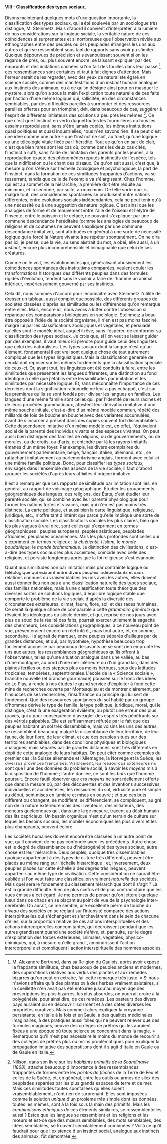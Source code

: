 #### VIII - Classification des types sociaux.

Disons maintenant quelques mots d'une question importante, la classification des types sociaux, qui a été soulevée par un sociologue très distingué, M. Steinmetz. Mais d'abord il convient d'interpréter, à la lumière de nos considérations sur la logique sociale, la véritable nature de ces coïncidences si surprenantes et si nombreuses que l'observation révèle aux ethnographes entre des peuples ou des peuplades étrangers les uns aux autres et qui se ressemblent sous tant de rapports sans avoir pu s'imiter. Quoique dépourvues de précision et s'évanouissant souvent si on les regarde de près, ou, plus souvent encore, se laissant expliquer par des emprunts et des imitations cachées si l'on fait des fouilles dans leur passé [^20], ces ressemblances sont certaines et tout à fait dignes d'attention. Mais l'erreur serait de les regarder, avec des yeux de naturaliste égaré en science sociale, comme des manifestations d'un _instinct_ humain analogue aux instincts des animaux, ou à ce qu'on désigne ainsi pour en masquer le mystère, alors qu'on a sous la main l'explication toute naturelle de ces faits par l'action d'une même logique qui, sollicitée, en des circonstances semblables, par des difficultés pareilles à surmonter et des ressources pareilles offertes pour en triompher, doit, dans beaucoup de cas, suggérer à l'esprit de différents initiateurs des solutions à peu près les mêmes [^21]. Ce que c'est que l'instinct en vertu duquel toutes les fourmilières ou tous les essaims reproduisent, sans s'être jamais copiés, les mêmes institutions quasi politiques et quasi industrielles, nous n'en savons rien. Il se peut c'est une idée comme une autre – que l'instinct ne soit, au fond, qu'une logique ou une téléologie vitale fixée par l'hérédité. Tout ce qu'on en sait de clair, c'est que bien rares sont les cas où, comme dans les deux cas cités, l'instinct a suffi, sans l'aide de l'imitation des parents par les jeunes, à la reproduction exacte des phénomènes réputés instinctifs de l'espèce, tels que la nidification ou le chant des oiseaux. Ce qu'on sait aussi, c'est que, à mesure qu'on s'élève sur l'échelle zoologique et psychologique, la part de l'instinct, dans la formation de ces similitudes frappantes d'actions, va se resserrant, tandis que celle de l'exemple va s'élargissant. Chez l'homme, qui est au sommet de la hiérarchie, la première doit être réduite au minimum, et la seconde, par suite, au maximum. De telle sorte que, si, malgré tout, des coïncidences spontanées se produisent entre nations différentes, entre évolutions sociales indépendantes, cela ne peut tenir qu'à une nécessité ou à une suggestion de nature logique. C'est ainsi que les analogies de forme et de mouvement entre l'aile de l'oiseau et l'élytre de l'insecte, entre le poisson et le cétacé, ne pouvant s'expliquer par une commune descendance héréditaire (comme les analogies de beaucoup de religions et de coutumes ne peuvent s'expliquer par une commune descendance imitative), sont attribuées en général à une sorte de nécessité logique qui a forcé la Nature vivante à se répéter spontanément. On ne dira pas ici, je pense, que la vie, au sens abstrait du mot, a obéi, elle aussi, à un _instinct,_ encore plus incompréhensible et inimaginable que celui de ses créatures.

Comme on le voit, les évolutionnistes qui, généralisant abusivement les coïncidences spontanées des institutions comparées, veulent couler les transformations historiques des différents peuples dans des formules rigides d'évolution, tendent sans le vouloir à faire de l'homme un animal inférieur, impérieusement gouverné par ses instincts.

Cela dit, nous sommes d'accord pour reconnaître avec Steinmetz l'utilité de dresser un tableau, aussi complet que possible, des différents groupes de sociétés classées d'après les similitudes ou les différences qu'on remarque entre elles. Mais, encore ici, nous avons à lutter contre l'obsession si répandue des comparaisons biologiques en sociologie. Steinmetz a beau être opposé à l'idée de la société organisme, il n'en est pas moins fasciné malgré lui par les classifications zoologiques et végétales, et persuadé qu'elles sont le modèle idéal, auquel il rêve, sans l'espérer, de conformer sa classification des types sociaux. Je crois que, si l'on veut se laisser guider par des exemples, il vaut mieux ici prendre pour guide celui des linguistes que celui des naturalistes. Les types sociaux dont la langue n'est qu'un élément, fondamental il est vrai sont quelque chose de tout autrement compliqué que les types linguistiques. Mais la classification générale de ceuxlà doit reposer sur les mêmes fondements que la classification spéciale de ceux-ci. Or, avant tout, les linguistes ont été conduits à faire, entre les similitudes que présentent les langues différentes, une distinction au fond identique à celle que j'établis entre les similitudes par imitation et les similitudes par nécessité logique. Et, sans méconnaître l'importance de ces dernières dont la signification rationnelle ne leur a pas échappé, c'est sur les premières qu'ils se sont fondés pour diviser les langues en familles. Les langues d'une même famille sont celles qui, par l'identité de leurs racines et de leurs procédés grammaticaux, attestent leur dérivation imitative d'une même souche initiale, c'est-à-dire d'un même modèle commun, répété des milliards de fois de bouche en bouche avec des variantes accumulées, avant de s'incarner à présent dans des copies souvent fort dissemblables. Cette descendance imitative d'un même modèle est, en effet, l'équivalent social de la parenté des individus vivants et des espèces vivantes. On peut aussi bien distinguer des familles de religions, ou de gouvernements, ou de morales, ou de droits, ou d'arts, et entendre par là les rayons imitatifs émanés d'un même foyer. Par exemple, les divers exemplaires du gouvernement parlementaire, belge, français, italien, allemand, etc., se rattachant imitativement au parlementarisme anglais, forment avec celui-ci une même famille politique. Donc, pour classifier les _types sociaux,_ envisagés dans l'ensemble des aspects de la vie sociale, il faut d'abord grouper les sociétés d'après leurs affinités d'origine imitative.

Il est à remarquer que ces rapports de similitude par imitation sont liés, en général, au rapport de voisinage géographique. Étudier les groupements géographiques des langues, des religions, des États, c'est étudier leur parenté sociale, qui se combine avec leur parenté physiologique pour former les nations fortes et vivaces, mais qui n'en est pas moins très distincte. La carte politique, et aussi bien la carte linguistique, religieuse, juridique, etc., n'offre tant d'intérêt que parce qu'elle implique une sorte de classification sociale. Les classifications sociales les plus claires, bien que les plus vagues à vrai dire, sont celles qui s'expriment en termes géographiques : peuples européens, peuples asiatiques, peuplades africaines, peuplades océaniennes. Mais les plus profondes sont celles qui s'expriment en termes religieux : la _chrétienté, l'islam,_ le _monde bouddhique,_ le _monde brahmanique._ La distinction des civilisations, c'est-à-dire des types sociaux les plus accentués, coïncide avec celle des religions, et persiste longtemps après que la foi religieuse s'est évanouie.

Quant aux similitudes non par imitation mais par contrainte logique ou téléologique qui existent entre divers peuples indépendants et sans relations connues ou vraisemblables les uns avec les autres, elles doivent aussi donner lieu non pas à une classification naturelle des types sociaux, des familles nationales, mais à une classification toute théorique des diverses sortes de solutions logiques, d'équilibre logique stable que comporte le problème de la vie sociale d'après la diversité des circonstances extérieures, climat, faune, flore, sol, et des races humaines. Ce serait là quelque chose de comparable à cette _grammaire générale_ que rêvaient les idéologues du siècle dernier, et qui, reprise de nos jours avec plus de souci de la réalité des faits, pourrait exercer utilement la sagacité des chercheurs, Les considérations géographiques, à ce nouveau point de vue, présenteraient encore un réel intérêt, mais tout autre, et, en somme, secondaire. Il s'agirait de marquer, entre peuples séparés d'ailleurs par de grandes distances, et qui, par hypothèse, hypothèse beaucoup trop facilement accueillie par beaucoup de savants ne se sont rien emprunté les uns aux autres, les ressemblances géographiques qu'ils offrent à l'observateur, telles qu'une situation analogue dans une vallée, au bas d'une montagne, au bord d'une mer intérieure ou d'un grand lac, dans des plaines fertiles ou des steppes plus ou moins herbues, sous des latitudes tropicales, tempérées, septentrionales. L'école de la « Science sociale », branche nouvelle (et branche gourmande) poussée sur le tronc des idées de Le Play, a rendu à nos études le grand service d'exploiter à fond cette mine de recherches ouverte par Montesquieu et de montrer clairement, par l'insuccès de ses recherches, l'insuffisance du principe qui lui sert de fondement. Que des ressources spontanées du sol habité par un groupe d'hommes dérive le type de famille, le type politique, juridique, moral, qui le distingue, c'est là une exagération évidente, ou plutôt une erreur des plus graves, qui a pour conséquence d'aveugler des esprits très pénétrants sur des vérités palpables. Elle est suffisamment réfutée par le fait que des peuples habitant un sol très dissemblable, mais voisins les uns des autres, se ressemblent beaucoup malgré la dissemblance de leur territoire, de leur faune, de leur flore, de leur climat, et que des peuples situés sur des territoires semblables, dans des conditions physiques et biologiques analogues, mais séparés par de grandes distances, sont très différents en dépit de cette analogie de leurs habitats. On peut citer comme exemples du premier cas : la Suisse allemande et l'Allemagne, la Norvège et la Suède, les diverses provinces françaises. Visiblement, les ressources extérieures ne sont que l'une des données du problème social, à savoir les _moyens_ mis à la disposition de l'homme ; l'autre donnée, ce sont les _buts_ que l'homme poursuit. Encore fautil observer que ces _moyens_ ne sont réellement offerts que dans la mesure où, par des découvertes et des inventions successives, individuelles et accidentelles, les ressources du sol, virtualité pure et simple au début, sont mises en lumière et mises en oeuvre ; et que ces buts diffèrent ou changent, se modifient, se différencient, se compliquent, au gré non de la nature extérieure mais des inventeurs, des initiateurs, des meneurs quelconques qui, dans une large mesure, tracent au désir humain des lits capricieux. Un besoin organique n'est qu'un terrain de culture sur lequel les besoins sociaux, les mobiles économiques les plus divers et les plus changeants, peuvent éclore.

Les sociétés humaines doivent encore être classées à un autre point de vue, qu'il convient de ne pas confondre avec les précédents. Autre chose est le degré de dissemblance ou d'hétérogénéité des types sociaux, autre chose est leur hiérarchie. Deux peuples, quoique très dissemblables, quoique appartenant à des types de culture très différents, peuvent être placés au même rang sur l'échelle hiérarchique ; et, inversement, deux peuples placés sur cette échelle à des degrés très inégaux, peuvent appartenir au même type de civilisation. Cette considération ne saurait être oubliée si l'on veut faire une classification vraiment _naturelle_ des sociétés. Mais quel sera le fondement du classement hiérarchique dont il s'agit ? Là est la grande difficulté. Rien de plus confus et de plus contradictoire que les vues émises à cet égard. Je me permets de penser qu'on jetterait quelque lueur dans ce chaos en se plaçant au point de vue de la psychologie inter-cérébrale. On aurait, ce me semble, une excellente pierre de touche du _niveau_ des sociétés en se réglant sur l'intensité comparée des actions interspirituelles qui s'échangent et s'enchevêtrent dans le sein de chacune d'elles, sur la proportion relative de ces actions interspirituelles et des actions intercorporelles concomitantes, qui décroissent pendant que les autres grandissent quand une société _s'élève,_ et, par suite, sur le degré d'exploitation des forces extérieures, animales, végétales, physico-chimiques, qui, à mesure qu'elle grandit, amoindrissent l'action intercorporelle et compliquent l'action interspirituelle des hommes associés.

[^20]: M. Alexandre Bertrand, dans sa Religion du Gaulois, après avoir exposé la frappante similitude, chez beaucoup de peuples anciens et modernes, des superstitions relatives aux vertus des plantes et aux remèdes bizarres qu'on peut en extraire, fait cette remarque très juste. « Si nous n'avions affaire qu'à des plantes ou à des herbes vraiment salutaires, si la cueillette n'en avait pas été entourée jusqu'au moyen âge des prescriptions les plus bizarres, les plus absurdes, on pourrait croire à la polygénésie, pour ainsi dire, de ces remèdes. Les pasteurs des divers pays auraient pu en découvrir isolément et à des dates diverses les propriétés curatives. Mais comment alors expliquer la croyance persistante, en Italie à la fois et en Gaule, à des qualités médicinales imaginaires, à des pratiques aussi folles qui ne peuvent relever que des formules magiques, oeuvre des collèges de prêtres qui les auraient fixées à une époque où toute science se concentrait dans la magie. » Remarquons qu'il n'est pas nécessaire le moins du monde de recourir à des collèges de prêtres plus ou moins problématiques pour expliquer la propagation imitative des superstitions dont il s'agit d'Italie en Gaule ou de Gaule en Italie.

[^21]: Nillson, dans son livre sur les _habitants primitifs de la Scandinavie (1868),_ attache beaucoup d'importance à des ressemblances frappantes de formes entre les _pointes de flèches_ de la Terre de Feu et celles de la Suède, et, en général, entre les outils ou armes de silex des peuplades séparées par les plus grands espaces de terre et de mer. Mais ces similitudes toutes spontanées qu'elles soient vraisemblablement, n'ont rien de surprenant. Elles sont imposées comme la solution _unique_ d'un problème _très_ simple dont les données, toutes les mêmes, sont à la fois sous la main des primitifs. Mais les _combinaisons ethniques de_ ces éléments similaires, se ressemblentelles aussi ? Estce que les langues se ressemblent et les religions et les mœurs et est-ce que des mœurs semblables, des mots semblables, des idées semblables, se trouvent semblablement combinées ? Voilà ce qu'il faudrait pour que l'existence d'un instinct social, analogue aux instincts des animaux, fût démontrée.
